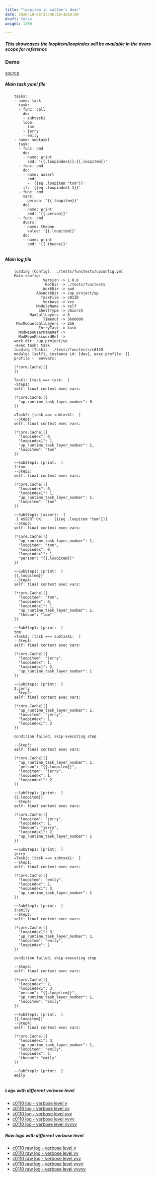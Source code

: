 ```yaml
---
title: "loopitem in callee's dvar"
date: 2020-10-06T23:46:10+1010:00
draft: false
weight: 1200

---
```


##### This showcases the loopitem/loopindex will be available in the dvars scope for reference


### Demo








[source](https://github.com/upcmd/up/blob/master/tests/functests/c0110.yml)

##### Main task yaml file
```
    tasks:
    - name: task
      task:
      - func: call
        do:
        - subtask1
        loop:
        - tom
        - jerry
        - emily
    - name: subtask1
      task:
      - func: cmd
        do:
        - name: print
          cmd: '{{.loopindex1}}:{{.loopitem}}'
      - func: cmd
        do:
        - name: assert
          cmd:
          - '{{eq .loopitem "tom"}}'
        if: '{{eq .loopindex1 1}}'
      - func: cmd
        vars:
          person: '{{.loopitem}}'
        do:
        - name: print
          cmd: '{{.person}}'
      - func: cmd
        dvars:
        - name: theone
          value: '{{.loopitem}}'
        do:
        - name: print
          cmd: '{{.theone}}'
    
```
##### Main log file
```
    loading [Config]:  ./tests/functests/upconfig.yml
    Main config:
                 Version -> 1.0.0
                  RefDir -> ./tests/functests
                 WorkDir -> cwd
              AbsWorkDir -> /up_project/up
                TaskFile -> c0110
                 Verbose -> vvv
              ModuleName -> self
               ShellType -> /bin/sh
           MaxCallLayers -> 8
                 Timeout -> 3600000
     MaxModuelCallLayers -> 256
               EntryTask -> task
      ModRepoUsernameRef -> 
      ModRepoPasswordRef -> 
    work dir: /up_project/up
    -exec task: task
    loading [Task]:  ./tests/functests/c0110
    module: [self], instance id: [dev], exec profile: []
    profile -  envVars:
    
    (*core.Cache)({
    })
    
    Task1: [task ==> task:  ]
    -Step1:
    self: final context exec vars:
    
    (*core.Cache)({
      "up_runtime_task_layer_number": 0
    })
    
    =Task2: [task ==> subtask1:  ]
    --Step1:
    self: final context exec vars:
    
    (*core.Cache)({
      "loopindex": 0,
      "loopindex1": 1,
      "up_runtime_task_layer_number": 1,
      "loopitem": "tom"
    })
    
    ~~SubStep1: [print:  ]
    1:tom
    --Step2:
    self: final context exec vars:
    
    (*core.Cache)({
      "loopindex": 0,
      "loopindex1": 1,
      "up_runtime_task_layer_number": 1,
      "loopitem": "tom"
    })
    
    ~~SubStep1: [assert:  ]
     1 ASSERT OK:     [{{eq .loopitem "tom"}}]
    --Step3:
    self: final context exec vars:
    
    (*core.Cache)({
      "up_runtime_task_layer_number": 1,
      "loopitem": "tom",
      "loopindex": 0,
      "loopindex1": 1,
      "person": "{{.loopitem}}"
    })
    
    ~~SubStep1: [print:  ]
    {{.loopitem}}
    --Step4:
    self: final context exec vars:
    
    (*core.Cache)({
      "loopitem": "tom",
      "loopindex": 0,
      "loopindex1": 1,
      "up_runtime_task_layer_number": 1,
      "theone": "tom"
    })
    
    ~~SubStep1: [print:  ]
    tom
    =Task2: [task ==> subtask1:  ]
    --Step1:
    self: final context exec vars:
    
    (*core.Cache)({
      "loopitem": "jerry",
      "loopindex": 1,
      "loopindex1": 2,
      "up_runtime_task_layer_number": 1
    })
    
    ~~SubStep1: [print:  ]
    2:jerry
    --Step2:
    self: final context exec vars:
    
    (*core.Cache)({
      "up_runtime_task_layer_number": 1,
      "loopitem": "jerry",
      "loopindex": 1,
      "loopindex1": 2
    })
    
    condition failed, skip executing step 
    
    --Step3:
    self: final context exec vars:
    
    (*core.Cache)({
      "up_runtime_task_layer_number": 1,
      "person": "{{.loopitem}}",
      "loopitem": "jerry",
      "loopindex": 1,
      "loopindex1": 2
    })
    
    ~~SubStep1: [print:  ]
    {{.loopitem}}
    --Step4:
    self: final context exec vars:
    
    (*core.Cache)({
      "loopitem": "jerry",
      "loopindex": 1,
      "theone": "jerry",
      "loopindex1": 2,
      "up_runtime_task_layer_number": 1
    })
    
    ~~SubStep1: [print:  ]
    jerry
    =Task2: [task ==> subtask1:  ]
    --Step1:
    self: final context exec vars:
    
    (*core.Cache)({
      "loopitem": "emily",
      "loopindex": 2,
      "loopindex1": 3,
      "up_runtime_task_layer_number": 1
    })
    
    ~~SubStep1: [print:  ]
    3:emily
    --Step2:
    self: final context exec vars:
    
    (*core.Cache)({
      "loopindex1": 3,
      "up_runtime_task_layer_number": 1,
      "loopitem": "emily",
      "loopindex": 2
    })
    
    condition failed, skip executing step 
    
    --Step3:
    self: final context exec vars:
    
    (*core.Cache)({
      "loopindex": 2,
      "loopindex1": 3,
      "person": "{{.loopitem}}",
      "up_runtime_task_layer_number": 1,
      "loopitem": "emily"
    })
    
    ~~SubStep1: [print:  ]
    {{.loopitem}}
    --Step4:
    self: final context exec vars:
    
    (*core.Cache)({
      "loopindex1": 3,
      "up_runtime_task_layer_number": 1,
      "loopitem": "emily",
      "loopindex": 2,
      "theone": "emily"
    })
    
    ~~SubStep1: [print:  ]
    emily
    
```


##### Logs with different verbose level
* [c0110 log - verbose level v](../../logs/c0110_v)
* [c0110 log - verbose level vv](../../logs/c0110_vv)
* [c0110 log - verbose level vvv](../../logs/c0110_vvvv)
* [c0110 log - verbose level vvvv](../../logs/c0110_vvvv)
* [c0110 log - verbose level vvvvv](../../logs/c0110_vvvvv)

##### Raw logs with different verbose level
* [c0110 raw log - verbose level v](../../reflogs/c0110_v.log)
* [c0110 raw log - verbose level vv](../../reflogs/c0110_vv.log)
* [c0110 raw log - verbose level vvv](../../reflogs/c0110_vvv.log)
* [c0110 raw log - verbose level vvvv](../../reflogs/c0110_vvvv.log)
* [c0110 raw log - verbose level vvvvv](../../reflogs/c0110_vvvvv.log)








